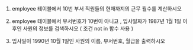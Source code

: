 1. employee 테이블에서 10번 부서 직원들의 현재까지의 근무 월수를 계산하시오

2. employee 테이블에서 부서번호가 10번이 아니고 , 입사일짜가 1987년 1월 1일 이후인 사원의 정보를 검색하시오 ( 조건 not in 함수 사용 )

3. 입사일이 1990년 10월 1일인 사원의 이름, 부서번호, 월급을 출력하시오


